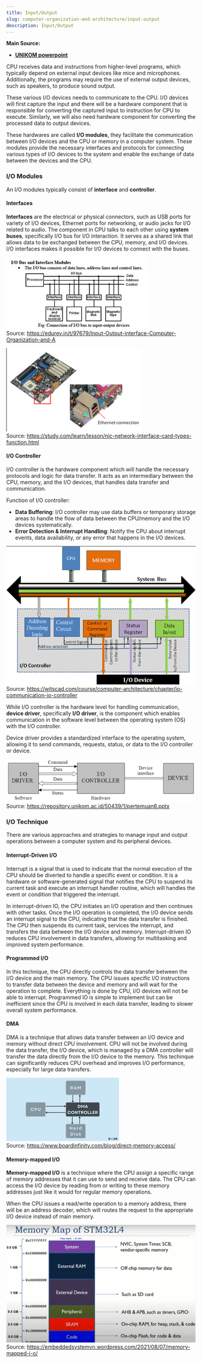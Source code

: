 ```yaml
---
title: Input/Output
slug: computer-organization-and-architecture/input-output
description: Input/Output
---
```


**Main Source:**

- **[UNIKOM powerpoint](https://repository.unikom.ac.id/50439/1/pertemuan6.pptx)**

CPU receives data and instructions from higher-level programs, which typically depend on external input devices like mice and microphones. Additionally, the programs may require the use of external output devices, such as speakers, to produce sound output.

These various I/O devices needs to communicate to the CPU. I/O devices will first capture the input and there will be a hardware component that is responsible for converting the captured input to instruction for CPU to execute. Similarly, we will also need hardware component for converting the processed data to output devices.

These hardwares are called **I/O modules**, they facilitate the communication between I/O devices and the CPU or memory in a computer system. These modules provide the necessary interfaces and protocols for connecting various types of I/O devices to the system and enable the exchange of data between the devices and the CPU.

### I/O Modules

An I/O modules typically consist of **interface** and **controller**.

#### Interfaces

**Interfaces** are the electrical or physical connectors, such as USB ports for variety of I/O devices, Ethernet ports for networking, or audio jacks for I/O related to audio. The component in CPU talks to each other using **system buses**, specifically I/O bus for I/O interaction. It serves as a shared link that allows data to be exchanged between the CPU, memory, and I/O devices. I/O interfaces makes it possible for I/O devices to connect with the buses.

![I/O interface](./io-interface.png)  
Source: https://edurev.in/t/97679/Input-Output-interface-Computer-Organization-and-A

![Ethernet connection interface](./ethernet-connection.png)  
Source: https://study.com/learn/lesson/nic-network-interface-card-types-function.html

#### I/O Controller

I/O controller is the hardware component which will handle the necessary protocols and logic for data transfer. It acts as an intermediary between the CPU, memory, and the I/O devices, that handles data transfer and communication.

Function of I/O controller:

- **Data Buffering**: I/O controller may use data buffers or temporary storage areas to handle the flow of data between the CPU/memory and the I/O devices systematically.
- **Error Detection & Interrupt Handling**: Notify the CPU about interrupt events, data availability, or any error that happens in the I/O devices.

![I/O controller](./io-controller.png)  
Source: https://witscad.com/course/computer-architecture/chapter/io-communication-io-controller

While I/O controller is the hardware level for handling communication, **device driver**, specifically **I/O driver**, is the component which enables communication in the software level between the operating system (OS) with the I/O controller.

Device driver provides a standardized interface to the operating system, allowing it to send commands, requests, status, or data to the I/O controller or device.

![I/O device drivers](./io-driver.png)  
Source: https://repository.unikom.ac.id/50439/1/pertemuan6.pptx

### I/O Technique

There are various approaches and strategies to manage input and output operations between a computer system and its peripheral devices.

#### Interrupt-Driven I/O

Interrupt is a signal that is used to indicate that the normal execution of the CPU should be diverted to handle a specific event or condition. It is a hardware or software-generated signal that notifies the CPU to suspend its current task and execute an interrupt handler routine, which will handles the event or condition that triggered the interrupt.

In interrupt-driven IO, the CPU initiates an I/O operation and then continues with other tasks. Once the I/O operation is completed, the I/O device sends an interrupt signal to the CPU, indicating that the data transfer is finished. The CPU then suspends its current task, services the interrupt, and transfers the data between the I/O device and memory. Interrupt-driven IO reduces CPU involvement in data transfers, allowing for multitasking and improved system performance.

#### Programmed I/O

In this technique, the CPU directly controls the data transfer between the I/O device and the main memory. The CPU issues specific I/O instructions to transfer data between the device and memory and will wait for the operation to complete. Everything is done by CPU, I/O devices will not be able to interrupt. Programmed IO is simple to implement but can be inefficient since the CPU is involved in each data transfer, leading to slower overall system performance.

#### DMA

DMA is a technique that allows data transfer between an I/O device and memory without direct CPU involvement. CPU will not be involved during the data transfer, the I/O device, which is managed by a DMA controller will transfer the data directly from the I/O device to the memory. This techinque can significantly reduces CPU overhead and improves I/O performance, especially for large data transfers.

![DMA](./dma.png)  
Source: https://www.boardinfinity.com/blog/direct-memory-access/

#### Memory-mapped I/O

**Memory-mapped I/O** is a technique where the CPU assign a specific range of memory addresses that it can use to send and receive data. The CPU can access the I/O device by reading from or writing to these memory addresses just like it would for regular memory operations.

When the CPU issues a read/write operation to a memory address, there will be an address decoder, which will routes the request to the appropriate I/O device instead of main memory.

![Memory mapped I/O](./memory-mapped-io.png)  
Source: https://embeddedsystemvn.wordpress.com/2021/08/07/memory-mapped-i-o/
